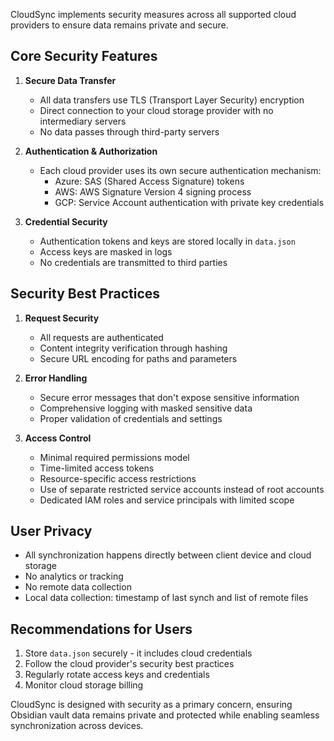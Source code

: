CloudSync implements security measures across all supported cloud providers to ensure data remains private and secure.

## Core Security Features

1. **Secure Data Transfer**
   - All data transfers use TLS (Transport Layer Security) encryption
   - Direct connection to your cloud storage provider with no intermediary servers
   - No data passes through third-party servers

2. **Authentication & Authorization**
   - Each cloud provider uses its own secure authentication mechanism:
     - Azure: SAS (Shared Access Signature) tokens
     - AWS: AWS Signature Version 4 signing process
     - GCP: Service Account authentication with private key credentials

3. **Credential Security**
   - Authentication tokens and keys are stored locally in `data.json`
   - Access keys are masked in logs
   - No credentials are transmitted to third parties

## Security Best Practices

1. **Request Security**
   - All requests are authenticated
   - Content integrity verification through hashing
   - Secure URL encoding for paths and parameters

2. **Error Handling**
   - Secure error messages that don't expose sensitive information
   - Comprehensive logging with masked sensitive data
   - Proper validation of credentials and settings

3. **Access Control**
   - Minimal required permissions model
   - Time-limited access tokens
   - Resource-specific access restrictions
   - Use of separate restricted service accounts instead of root accounts
   - Dedicated IAM roles and service principals with limited scope

## User Privacy

- All synchronization happens directly between client device and cloud storage
- No analytics or tracking
- No remote data collection
- Local data collection: timestamp of last synch and list of remote files

## Recommendations for Users

1. Store `data.json` securely - it includes cloud credentials
2. Follow the cloud provider's security best practices
3. Regularly rotate access keys and credentials
4. Monitor cloud storage billing

CloudSync is designed with security as a primary concern, ensuring Obsidian vault data remains private and protected while enabling seamless synchronization across devices.
